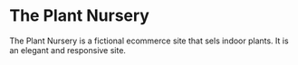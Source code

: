 # The Plant Nursery

The Plant Nursery is a fictional ecommerce site that sels indoor plants. It is an elegant and responsive site.
